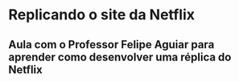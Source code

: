 # Replicando o site da Netflix
## Aula com o Professor Felipe Aguiar para aprender como desenvolver uma réplica do Netflix
